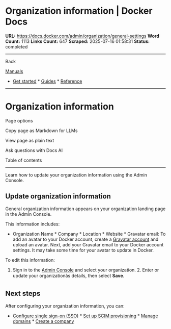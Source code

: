 # Organization information | Docker Docs

**URL:** https://docs.docker.com/admin/organization/general-settings
**Word Count:** 1113
**Links Count:** 647
**Scraped:** 2025-07-16 01:58:31
**Status:** completed

---

Back

[Manuals](https://docs.docker.com/manuals/)

  * [Get started](https://docs.docker.com/get-started/)   * [Guides](https://docs.docker.com/guides/)   * [Reference](https://docs.docker.com/reference/)

* * *

# Organization information

Page options

Copy page as Markdown for LLMs

View page as plain text

Ask questions with Docs AI

Table of contents

* * *

Learn how to update your organization information using the Admin Console.

## Update organization information

General organization information appears on your organization landing page in the Admin Console.

This information includes:

  * Organization Name   * Company   * Location   * Website   * Gravatar email: To add an avatar to your Docker account, create a [Gravatar account](https://gravatar.com/) and upload an avatar. Next, add your Gravatar email to your Docker account settings. It may take some time for your avatar to update in Docker.

To edit this information:

  1. Sign in to the [Admin Console](https://app.docker.com/admin) and select your organization.   2. Enter or update your organizationâs details, then select **Save**.

## Next steps

After configuring your organization information, you can:

  * [Configure single sign-on \(SSO\)](https://docs.docker.com/enterprise/security/single-sign-on/configure/)   * [Set up SCIM provisioning](https://docs.docker.com/enterprise/security/provisioning/scim/)   * [Manage domains](https://docs.docker.com/enterprise/security/domain-management/)   * [Create a company](https://docs.docker.com/admin/company/new-company/)